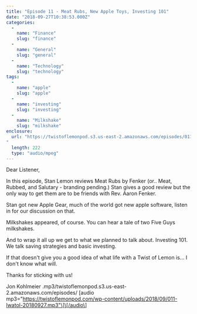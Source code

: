 ```yaml
---
title: "Episode 11 - Meat Rubs, New Apple Toys, Investing 101"
date: "2018-09-27T10:38:53.000Z"
categories: 
  - 
    name: "Finance"
    slug: "finance"
  - 
    name: "General"
    slug: "general"
  - 
    name: "Technology"
    slug: "technology"
tags: 
  - 
    name: "apple"
    slug: "apple"
  - 
    name: "investing"
    slug: "investing"
  - 
    name: "Milkshake"
    slug: "milkshake"
enclosure: 
  url: "https://twistoflemonpod.s3.us-east-2.amazonaws.com/episodes/011-lwatol-20180927.mp3
"
  length: 222
  type: "audio/mpeg"
---
```


Dear Listener,

In this episode, Stan Lemon reviews Meat Rubs by Fenker (or.. Meat, Rubbed, and Salutary - branding pending.) Stan gives a good review but the only way to get them are to be friends with Rev. Aaron Fenker.

Stan got new Apple Gear, much of the world got new apple software, listen in for our discussion on that.

Milkshakes appeared, of course. You can hear a tale of two Five Guys milkshakes.

And to wrap it all up we get to what we planned to talk about. Investing 101. We talk saving strategies and basic investing.

If that doesn't give you a good idea of what life with a Twist of Lemon is... I don't know what will.

Thanks for sticking with us!

Jon Kohlmeier
.mp3/twistoflemonpod.s3.us-east-2.amazonaws.com/episodes/
\[audio mp3="https://twistoflemonpod.com/wp-content/uploads/2018/09/011-lwatol-20180927.mp3"\]\[/audio\]

